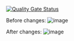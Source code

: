 [![Quality Gate Status](https://sonarcloud.io/api/project_badges/measure?project=PawelKapusta_SonarCloudOP&metric=alert_status)](https://sonarcloud.io/summary/new_code?id=PawelKapusta_SonarCloudOP)


Before changes:
![image](https://user-images.githubusercontent.com/61249196/171226967-6a8b753e-3876-4654-9dde-a34b7fe7b95a.png)

After changes:
![image](https://user-images.githubusercontent.com/61249196/171381827-07157430-dc0d-40a8-9e89-f5f00727c38c.png)

